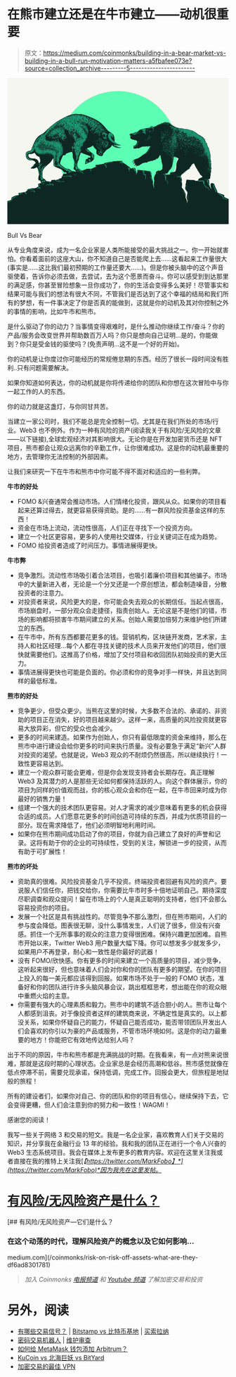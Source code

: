 # 在熊市建立还是在牛市建立——动机很重要

> 原文：<https://medium.com/coinmonks/building-in-a-bear-market-vs-building-in-a-bull-run-motivation-matters-a5fbafee073e?source=collection_archive---------5----------------------->

![](img/ef30b69d32fb2b01802a1552191c5754.png)

Bull Vs Bear

从专业角度来说，成为一名企业家是人类所能接受的最大挑战之一。你一开始就害怕。你看着面前的这座大山，你不知道自己是否能爬上去……这看起来工作量很大(事实是……这比我们最初预期的工作量还要大……)。但是你被头脑中的这个声音驱使着，告诉你必须去做，去尝试，去为这个愿景而奋斗。你可以感受到到达那里的满足感，你甚至冒险想象一旦你成功了，你的生活会变得多么美好！尽管事实和结果可能与我们的想法有很大不同，不管我们是否达到了这个幸福的结局和我们所有的梦想，有一件事决定了你是否真的能做到，这就是你的动机及其对你控制之外的事情的影响，比如牛市和熊市。

是什么驱动了你的动力？当事情变得艰难时，是什么推动你继续工作/奋斗？你的产品/服务会改变世界并帮助数百万人吗？你只是想向自己证明…是的，你能做到？你只是受金钱的驱使吗？(免责声明…这不是一个好的开始)。

你的动机是让你度过你可能经历的常规倦怠期的东西。经历了很长一段时间没有胜利..只有问题需要解决。

如果你知道如何表达，你的动机就是你将传递给你的团队和你想在这次冒险中与你一起工作的人的东西。

你的动力就是这盏灯，与你同甘共苦。

当建立一家公司时，我们不能总是完全控制一切。尤其是在我们所处的市场/行业。Web3 也不例外。作为一种有风险的资产(阅读我关于有风险/无风险的文章——以下链接),全球宏观经济对其影响很大。无论你是在开发加密货币还是 NFT 项目，熊市都会让观众远离你的辛勤工作，让你很难成功。这是你的动机最重要的地方，去管理你无法控制的外部因素。

让我们来研究一下在牛市和熊市中你可能不得不面对和适应的一些利弊。

**牛市的好处**

*   FOMO &兴奋通常会推动市场。人们情绪化投资，跟风从众。如果你的项目看起来还算过得去，就更容易获得资助。是的……有一群风险投资基金这样的东西！
*   资金在市场上流动，流动性很高，人们正在寻找下一个投资方向。
*   建立一个社区更容易，更多的人使用社交媒体，行业关键词正在成为趋势。
*   FOMO 给投资者造成了时间压力。事情进展得更快。

**牛市弊**

*   竞争激烈。流动性市场吸引着合法项目，也吸引着廉价项目和其他骗子。市场中的大量新进入者，无论是一个分叉还是一个原创想法，都会制造噪音，分散投资者的注意力。
*   对投资者来说，风险更大的是，你可能会失去观众的长期信任。当起点很高，市场崩盘时，一部分观众会走捷径，指责创始人。无论这是不是他们的错，市场的影响都将损害牛市期间建立的关系。创始人需要加倍努力来维护他们所建立的东西。
*   在牛市中，所有东西都要花更多的钱。营销机构，区块链开发商，艺术家，主持人和社区经理…每个人都在寻找关键的技术人员来开发他们的项目，他们很快就需要他们。这推高了价格，增加了交付项目和收回团队初始投资的更大压力。
*   事情进展得更快也可能是负面的。你必须和你的竞争对手一样快，并且达到同样的最低标准。

**熊市的好处**

*   竞争更少，但受众更少。当熊在这里的时候，大多数不合法的、承诺的、非资助的项目正在消失，好的项目越来越少。这样一来，高质量的风险投资就更容易大放异彩，但它的受众也会减少。
*   更多的时间来建造。如果作为创始人，你只有最低限度的资金来维持，那么在熊市中进行建设会给你更多的时间来执行质量。没有必要急于满足“新兴”人群对投资的渴望。也就是说，Web3 观众的不耐烦仍然很高，所以继续执行！一致性更容易达到。
*   建立一个观众群可能会更难，但是你会发现支持者会长期存在。真正理解 Web3 及其潜力的人是那些无论如何都保持活跃的人。向这个群体展示，你的项目为同样的价值观而战，你的核心观众会和你在一起，在牛市回来时成为你最好的销售力量！
*   组建一个强大的技术团队更容易。对人才需求的减少意味着有更多的机会获得合适的成员。人们愿意花更多的时间创造可持续的东西，并成为优质项目的一部分。现在需求降低了，他们必须明智地利用时间。
*   如果你在熊市期间成功启动了你的项目，你就为自己建立了良好的声誉和记录。这将有助于你的企业的可持续性，受到的关注，解锁进一步的投资，从而有助于可扩展性！

**熊市的坏处**

*   资助真的很难。风险投资基金几乎不投资。终端投资者回避有风险的资产。要说服人们信任你，把钱交给你，你需要比牛市时多十倍地证明自己。期待深度尽职调查和观众提问！留在市场上的个人是真正聪明的支持者，他们不会那么容易投资你的项目。
*   发展一个社区是具有挑战性的。尽管竞争不那么激烈，但在熊市期间，人们的参与度会降低。图表很无聊，没什么事情发生，人们说了很多，但没有兴奋感。抓住一个无所事事的观众的注意力变得很困难。保持兴趣更加困难。自熊市开始以来，Twitter Web3 用户数量大幅下降。你可以想发多少就发多少，如果用户不再登录，耐心和一致性是你最好的武器！
*   没有 FOMO/欣快感。你有更多的时间来建立一个高质量的项目，减少竞争，这听起来很好，但也意味着人们会对你和你的团队有更多的期望。在你的项目上投入的每一美元都应该得到回报。如果市场不处于一般的 FOMO 状态，准备好和你的团队进行许多头脑风暴会议，跳出框框思考，想出能在你的观众眼中重燃火焰的主意。
*   你需要有强大的心理素质和毅力。熊市中的建筑不适合胆小的人。熊市让每个人都感到沮丧。对于像投资者这样的建筑商来说，不确定性是真实的。以上都没关系，如果你怀疑自己的能力，怀疑自己能否成功，能否带领团队开发出人们会喜欢的你引以为豪的产品或服务，不管市场环境如何。这是你的动力最重要的地方！你能把它有效地传达给别人吗？

出于不同的原因，牛市和熊市都是充满挑战的时期。在我看来，有一点对熊来说很难，那就是这段时期的心理状态。企业家总是会经历高潮和低谷。熊市感觉就像在低点停滞不前，需要兑现承诺，保持低调，完成工作。回报会更大，但旅程是地狱般的旅程！

所有的建设者们，如果你对自己、你的团队和你的项目有信心，继续保持下去，它会变得更糟，但人们会注意到你的努力和一致性！WAGMI！

感谢您的阅读！

我写一些关于网络 3 和交易的短文。我是一名企业家，喜欢教育人们关于交易的知识，并分享我在金融行业 13 年的经验。我和我的团队正在进行一个令人兴奋的 Web3 生态系统项目。我会在媒体上发布更多的教育内容。欢迎在这里关注我或者直接在我的推特上关注我[*【https://twitter.com/MarkFobo】*](https://twitter.com/MarkFobo)*因为我先在这里发帖。*

# [有风险/无风险资产是什么？](/coinmonks/risk-on-risk-off-assets-what-are-they-df6ad8301781?source=user_profile---------2----------------------------)

[](/coinmonks/risk-on-risk-off-assets-what-are-they-df6ad8301781) [## 有风险/无风险资产—它们是什么？

### 在这个动荡的时代，理解风险资产的概念以及它如何影响…

medium.com](/coinmonks/risk-on-risk-off-assets-what-are-they-df6ad8301781) 

> *加入 Coinmonks* [*电报频道*](https://t.me/coincodecap) *和* [*Youtube 频道*](https://www.youtube.com/c/coinmonks/videos) *了解加密交易和投资*

# 另外，阅读

*   [有哪些交易信号？](https://coincodecap.com/trading-signal) | [Bitstamp vs 比特币基地](https://coincodecap.com/bitstamp-coinbase) | [买索拉纳](https://coincodecap.com/buy-solana)
*   [密码交易机器人](/coinmonks/crypto-trading-bot-c2ffce8acb2a) | [维护审查](https://coincodecap.com/uphold-review)
*   [如何给 MetaMask 钱包添加 Arbitrum？](https://coincodecap.com/how-to-add-arbitrum-to-metamask-wallet)
*   [KuCoin vs 北海巨妖 vs BitYard](https://coincodecap.com/kucoin-vs-kraken-vs-bityard)
*   [加密交易的最佳 VPN](https://coincodecap.com/best-vpns-for-crypto-trading)